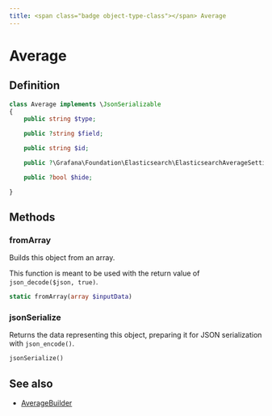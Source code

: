 ```yaml
---
title: <span class="badge object-type-class"></span> Average
---
```

# <span class="badge object-type-class"></span> Average

## Definition

```php
class Average implements \JsonSerializable
{
    public string $type;

    public ?string $field;

    public string $id;

    public ?\Grafana\Foundation\Elasticsearch\ElasticsearchAverageSettings $settings;

    public ?bool $hide;

}
```
## Methods

### <span class="badge object-method"></span> fromArray

Builds this object from an array.

This function is meant to be used with the return value of `json_decode($json, true)`.

```php
static fromArray(array $inputData)
```

### <span class="badge object-method"></span> jsonSerialize

Returns the data representing this object, preparing it for JSON serialization with `json_encode()`.

```php
jsonSerialize()
```

## See also

 * <span class="badge builder"></span> [AverageBuilder](./builder-AverageBuilder.md)
